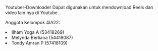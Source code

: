 Youtuber-Downloader
Dapat digunakan untuk mendownload Reels dan video lain nya di Youtube

Anggota Kelompok 4IA22:

<li>Ilham Yoga A (53418269)</li>
<li>Melynda Berliana (54418087)</li>
<li>Tondy Amran P (57418109)</li>
